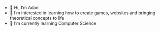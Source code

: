 - 👋 Hi, I’m Adan
- 👀 I’m interested in learning how to create games, websites and bringing theoretical concepts to life
- 🌱 I’m currently learning Computer Science
